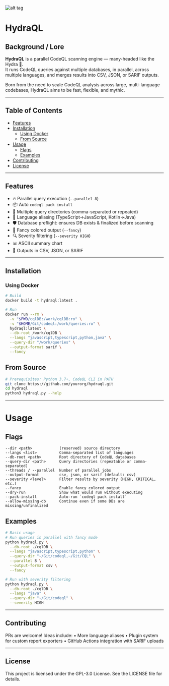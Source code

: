 ![alt tag](rsc/hydraql-logo.png)

# HydraQL

## Background / Lore
**HydraQL** is a parallel CodeQL scanning engine — many-headed like the Hydra 🐍.  
It runs CodeQL queries against multiple databases, in parallel, across multiple languages, and merges results into CSV, JSON, or SARIF outputs.  

Born from the need to scale CodeQL analysis across large, multi-language codebases, HydraQL aims to be fast, flexible, and mythic.

---

## Table of Contents
- [Features](#features)
- [Installation](#installation)
  - [Using Docker](#using-docker)
  - [From Source](#from-source)
- [Usage](#usage)
  - [Flags](#flags)
  - [Examples](#examples)
- [Contributing](#contributing)
- [License](#license)

---

## Features
- 🔥 Parallel query execution (`--parallel 8`)
- 📦 Auto `codeql pack install`
- 🧩 Multiple query directories (comma-separated or repeated)
- 🐍 Language aliasing (TypeScript→JavaScript, Kotlin→Java)
- 🛡️ Database preflight: ensures DB exists & finalized before scanning
- 🎨 Fancy colored output (`--fancy`)
- 🔍 Severity filtering (`--severity HIGH`)
- 📊 ASCII summary chart
- 📂 Outputs in CSV, JSON, or SARIF

---

## Installation

### Using Docker
```bash
# Build
docker build -t hydraql:latest .

# Run
docker run --rm \
  -v "$PWD/cqlDB:/work/cqlDB:ro" \
  -v "$HOME/Git/codeql:/work/queries:ro" \
  hydraql:latest \
  --db-root /work/cqlDB \
  --langs "javascript,typescript,python,java" \
  --query-dir "/work/queries" \
  --output-format sarif \
  --fancy
```

## From Source
```bash
# Prerequisites: Python 3.7+, CodeQL CLI in PATH
git clone https://github.com/yourorg/hydraql.git
cd hydraql
python3 hydraql.py --help
```

---

# Usage

## Flags
```
--dir <path>            (reserved) source directory
--langs <list>          Comma-separated list of languages
--db-root <path>        Root directory of CodeQL databases
--query-dir <path>      Query directories (repeatable or comma-separated)
--threads / --parallel  Number of parallel jobs
--output-format         csv, json, or sarif (default: csv)
--severity <level>      Filter results by severity (HIGH, CRITICAL, etc.)
--fancy                 Enable fancy colored output
--dry-run               Show what would run without executing
--pack-install          Auto-run `codeql pack install`
--allow-missing-db      Continue even if some DBs are missing/unfinalized
```

## Examples
```bash
# Basic usage
# Run queries in parallel with fancy mode
python hydraql.py \
  --db-root ./cqlDB \
  --langs "javascript,typescript,python" \
  --query-dir "~/Git/codeql,~/Git/CQL" \
  --parallel 8 \
  --output-format csv \
  --fancy

# Run with severity filtering
python hydraql.py \
  --db-root ./cqlDB \
  --langs "java" \
  --query-dir "~/Git/codeql" \
  --severity HIGH
```

---

## Contributing

PRs are welcome! Ideas include:
	•	More language aliases
	•	Plugin system for custom report exporters
	•	GitHub Actions integration with SARIF uploads

---

## License

This project is licensed under the GPL-3.0 License.
See the LICENSE file for details.
